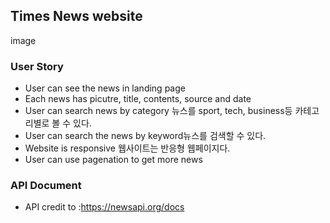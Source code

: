 ## Times News website
image

### User Story
- User can see the news in landing page
- Each news has picutre, title, contents, source and date
- User can search news by category 뉴스를 sport, tech, business등 카테고리별로 볼 수 있다.
- User can search the news by keyword뉴스를 검색할 수 있다.
- Website is responsive 웹사이트는 반응형 웹페이지다.
- User can use pagenation to get more news
### API Document
- API credit to :https://newsapi.org/docs
